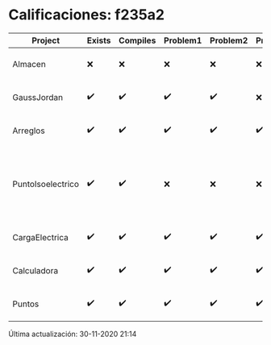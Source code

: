 # Calificaciones: f235a2
|Project|Exists|Compiles|Problem1|Problem2|Problem3|Extra|Grade|CommitHash|CommitDate|CheckDate|DueDate|Comments|
|-|-|-|-|-|-|-|-|-|-|-|-|-|
|Almacen|❌|❌|❌|❌|❌|❌|5.0|nan|nan|30-11-2020 21:14:29|04-12-2020 21:00:00|No se encontró el archivo en PracticasComputacionI/Almacen/Almacen.cpp|
|GaussJordan|✔️|✔️|✔️|✔️|❌|❌|8.6|6c61bd7623cb49cb84277374b679f4e7dc21f944|29-10-2020 11:52:52|29-10-2020 21:39:04|29-10-2020 21:00:00|////No avisa al usuario que el sistema no tiene solución/No intercambia las filas cuando un pivote es cero|
|Arreglos|✔️|✔️|✔️|✔️|✔️|✔️|10.0|b936f32ae722c3ac418f17d958d2db968006630e|20-10-2020 10:23:29|27-10-2020 22:28:09|22-10-2020 21:00:00|///|
|PuntoIsoelectrico|✔️|✔️|❌|❌|❌|❌|6.0|9e056ad15b91ee1677bb9fbac771e72bf853caa8|26-11-2020 19:28:11|26-11-2020 21:08:51|26-11-2020 21:00:00|No evalúa correctamente el punto isoeléctrico de la molécula/No evalúa correctamente el punto isoeléctrico de la molécula/No evalúa correctamente el punto isoeléctrico de la molécula/No evalúa correctamente el punto isoeléctrico si los pkas de los grupos no se dan en orden ascendente|
|CargaElectrica|✔️|✔️|✔️|✔️|✔️|✔️|10.0|f90311cbebe1509aa2a60f4485f22af5e620d7ae|18-11-2020 23:46:22|19-11-2020 21:08:23|19-11-2020 21:00:00|///|
|Calculadora|✔️|✔️|✔️|✔️|✔️|✔️|10.0|2be96eb3c12c88ce2e7ca157cfb174561eb74ca1|11-10-2020 20:54:38|15-10-2020 21:24:41|15-10-2020 21:00:00|nan|
|Puntos|✔️|✔️|✔️|✔️|✔️|✔️|10.0|941de9de3763d02a40dc29a275af50187f905224|04-11-2020 17:41:50|04-11-2020 21:03:41|05-11-2020 21:00:00|///|

Última actualización: 30-11-2020 21:14